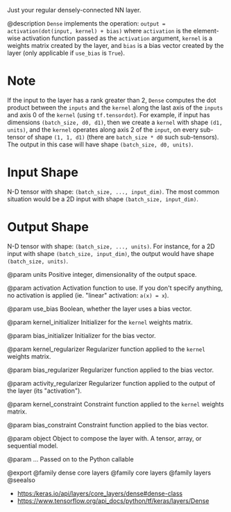 Just your regular densely-connected NN layer.

@description
`Dense` implements the operation:
`output = activation(dot(input, kernel) + bias)`
where `activation` is the element-wise activation function
passed as the `activation` argument, `kernel` is a weights matrix
created by the layer, and `bias` is a bias vector created by the layer
(only applicable if `use_bias` is `True`).

# Note
If the input to the layer has a rank greater than 2, `Dense`
computes the dot product between the `inputs` and the `kernel` along the
last axis of the `inputs` and axis 0 of the `kernel` (using `tf.tensordot`).
For example, if input has dimensions `(batch_size, d0, d1)`, then we create
a `kernel` with shape `(d1, units)`, and the `kernel` operates along axis 2
of the `input`, on every sub-tensor of shape `(1, 1, d1)` (there are
`batch_size * d0` such sub-tensors). The output in this case will have
shape `(batch_size, d0, units)`.

# Input Shape
N-D tensor with shape: `(batch_size, ..., input_dim)`.
The most common situation would be
a 2D input with shape `(batch_size, input_dim)`.

# Output Shape
N-D tensor with shape: `(batch_size, ..., units)`.
For instance, for a 2D input with shape `(batch_size, input_dim)`,
the output would have shape `(batch_size, units)`.

@param units
Positive integer, dimensionality of the output space.

@param activation
Activation function to use.
If you don't specify anything, no activation is applied
(ie. "linear" activation: `a(x) = x`).

@param use_bias
Boolean, whether the layer uses a bias vector.

@param kernel_initializer
Initializer for the `kernel` weights matrix.

@param bias_initializer
Initializer for the bias vector.

@param kernel_regularizer
Regularizer function applied to
the `kernel` weights matrix.

@param bias_regularizer
Regularizer function applied to the bias vector.

@param activity_regularizer
Regularizer function applied to
the output of the layer (its "activation").

@param kernel_constraint
Constraint function applied to
the `kernel` weights matrix.

@param bias_constraint
Constraint function applied to the bias vector.

@param object
Object to compose the layer with. A tensor, array, or sequential model.

@param ...
Passed on to the Python callable

@export
@family dense core layers
@family core layers
@family layers
@seealso
+ <https:/keras.io/api/layers/core_layers/dense#dense-class>
+ <https://www.tensorflow.org/api_docs/python/tf/keras/layers/Dense>
